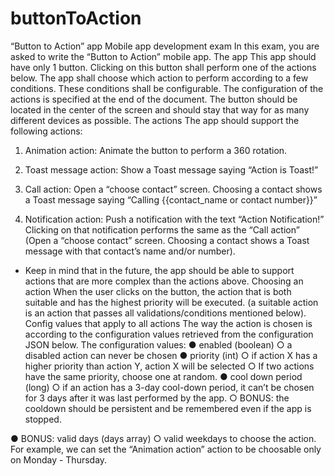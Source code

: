 # buttonToAction

“Button to Action” app
Mobile app development exam
In this exam, you are asked to write the “Button to Action” mobile app.
The app
This app should have only 1 button. Clicking on this button shall perform one of the actions
below. The app shall choose which action to perform according to a few conditions.
These conditions shall be configurable. The configuration of the actions is specified at the end
of the document.
The button should be located in the center of the screen and should stay that way for as many
different devices as possible.
The actions
The app should support the following actions:
1. Animation action: Animate the button to perform a 360 rotation.
2. Toast message action: Show a Toast message saying “Action is Toast!”

3. Call action: Open a “choose contact” screen. Choosing a contact shows a Toast
message saying “Calling {{contact_name or contact number}}”
4. Notification action: Push a notification with the text “Action Notification!”
Clicking on that notification performs the same as the “Call action” (Open a “choose
contact” screen. Choosing a contact shows a Toast message with that contact’s name
and/or number).
* Keep in mind that in the future, the app should be able to support actions that are more
complex than the actions above.
Choosing an action
When the user clicks on the button, the action that is both suitable and has the highest priority
will be executed. (a suitable action is an action that passes all validations/conditions mentioned
below).
Config values that apply to all actions
The way the action is chosen is according to the configuration values retrieved from the
configuration JSON below.
The configuration values:
● enabled (boolean)
○ a disabled action can never be chosen
● priority (int)
○ if action X has a higher priority than action Y, action X will be selected
○ If two actions have the same priority, choose one at random.
● cool down period (long)
○ if an action has a 3-day cool-down period, it can’t be chosen for 3 days after it
was last performed by the app.
○ BONUS: the cooldown should be persistent and be remembered even if the app
is stopped.

● BONUS: valid days (days array)
○ valid weekdays to choose the action.
For example, we can set the “Animation action” action to be choosable only on
Monday - Thursday.
